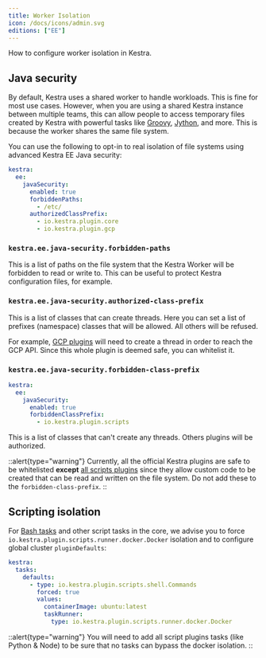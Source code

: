 ```yaml
---
title: Worker Isolation
icon: /docs/icons/admin.svg
editions: ["EE"]
---
```


How to configure worker isolation in Kestra.


## Java security

By default, Kestra uses a shared worker to handle workloads. This is fine for most use cases. However, when you are using a shared Kestra instance between multiple teams, this can allow people to access temporary files created by Kestra with powerful tasks like [Groovy](/plugins/plugin-script-groovy/tasks/io.kestra.plugin.scripts.groovy.eval), [Jython](/plugins/plugin-script-jython/tasks/io.kestra.plugin.scripts.jython.eval), and more. This is because the worker shares the same file system.

You can use the following to opt-in to real isolation of file systems using advanced Kestra EE Java security:

```yaml
kestra:
  ee:
    javaSecurity:
      enabled: true
      forbiddenPaths:
        - /etc/
      authorizedClassPrefix:
        - io.kestra.plugin.core
        - io.kestra.plugin.gcp
```

### `kestra.ee.java-security.forbidden-paths`
This is a list of paths on the file system that the Kestra Worker will be forbidden to read or write to. This can be useful to protect Kestra configuration files, for example.

### `kestra.ee.java-security.authorized-class-prefix`
This is a list of classes that can create threads. Here you can set a list of prefixes (namespace) classes that will be allowed. All others will be refused.

For example, [GCP plugins](/plugins/plugin-gcp) will need to create a thread in order to reach the GCP API. Since this whole plugin is deemed safe, you can whitelist it.

### `kestra.ee.java-security.forbidden-class-prefix`
```yaml
kestra:
  ee:
    javaSecurity:
      enabled: true
      forbiddenClassPrefix:
        - io.kestra.plugin.scripts
```

This is a list of classes that can't create any threads. Others plugins will be authorized.

::alert{type="warning"}
Currently, all the official Kestra plugins are safe to be whitelisted **except** [all scripts plugins](/plugins/plugin-script-groovy) since they allow custom code to be created that can be read and written on the file system. Do not add these to the `forbidden-class-prefix`.
::


## Scripting isolation
For [Bash tasks](/plugins/core/tasks/scripts/io.kestra.core.tasks.scripts.bash) and other script tasks in the core, we advise you to force `io.kestra.plugin.scripts.runner.docker.Docker` isolation and to configure global cluster `pluginDefaults`:

```yaml
kestra:
  tasks:
    defaults:
      - type: io.kestra.plugin.scripts.shell.Commands
        forced: true
        values:
          containerImage: ubuntu:latest
          taskRunner:
            type: io.kestra.plugin.scripts.runner.docker.Docker
```

::alert{type="warning"}
You will need to add all script plugins tasks (like Python & Node) to be sure that no tasks can bypass the docker isolation.
::
